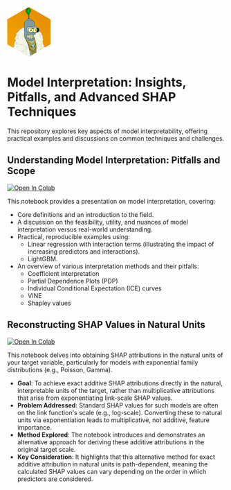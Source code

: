 ![Avatar](sample_pic/bender_hex_mini.png)

# Model Interpretation: Insights, Pitfalls, and Advanced SHAP Techniques

This repository explores key aspects of model interpretability, offering practical examples and discussions on common techniques and challenges.

## Understanding Model Interpretation: Pitfalls and Scope

[![Open In Colab](https://colab.research.google.com/assets/colab-badge.svg)](https://colab.research.google.com/github/ThomasBury/interpreter/blob/main/interpret.ipynb)

This notebook provides a presentation on model interpretation, covering:

- Core definitions and an introduction to the field.
- A discussion on the feasibility, utility, and nuances of model interpretation versus real-world understanding.
- Practical, reproducible examples using:
  - Linear regression with interaction terms (illustrating the impact of increasing predictors and interactions).
  - LightGBM.
- An overview of various interpretation methods and their pitfalls:
  - Coefficient interpretation
  - Partial Dependence Plots (PDP)
  - Individual Conditional Expectation (ICE) curves
  - VINE
  - Shapley values

## Reconstructing SHAP Values in Natural Units

[![Open In Colab](https://colab.research.google.com/assets/colab-badge.svg)](https://colab.research.google.com/github/ThomasBury/interpreter/blob/main/shap_exp.ipynb)

This notebook delves into obtaining SHAP attributions in the natural units of your target variable, particularly for models with exponential family distributions (e.g., Poisson, Gamma).

- **Goal**: To achieve exact additive SHAP attributions directly in the natural, interpretable units of the target, rather than multiplicative attributions that arise from exponentiating link-scale SHAP values.
- **Problem Addressed**: Standard SHAP values for such models are often on the link function's scale (e.g., log-scale). Converting these to natural units via exponentiation leads to multiplicative, not additive, feature importance.
- **Method Explored**: The notebook introduces and demonstrates an alternative approach for deriving these additive attributions in the original target scale.
- **Key Consideration**: It highlights that this alternative method for exact additive attribution in natural units is path-dependent, meaning the calculated SHAP values can vary depending on the order in which predictors are considered.
